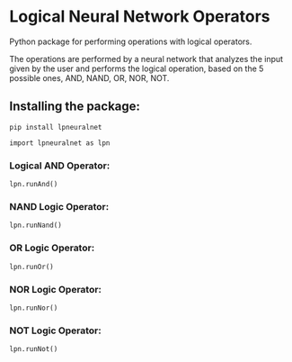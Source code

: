 # Logical Neural Network Operators

Python package for performing operations with logical operators.

The operations are performed by a neural network that analyzes the input given by the user and performs the logical operation, based on the 5 possible ones, AND, NAND, OR, NOR, NOT.

## Installing the package:
 ```pip install lpneuralnet```
 
 ```import lpneuralnet as lpn```

### Logical AND Operator:
```lpn.runAnd()```

### NAND Logic Operator:
```lpn.runNand()```

### OR Logic Operator:
```lpn.runOr()```

### NOR Logic Operator:
```lpn.runNor()```

### NOT Logic Operator:
```lpn.runNot()```
